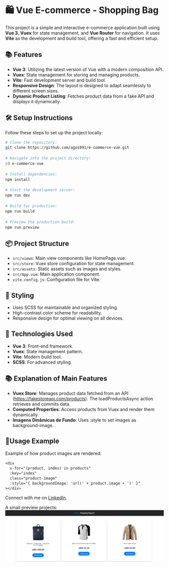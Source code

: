 # 🛍️ Vue E-commerce - Shopping Bag

This project is a simple and interactive e-commerce application built using **Vue 3**, **Vuex** for state management, and **Vue Router** for navigation. It uses **Vite** as the development and build tool, offering a fast and efficient setup.

## 📚 Features

- **Vue 3**: Utilizing the latest version of Vue with a modern composition API.
- **Vuex**: State management for storing and managing products.
- **Vite**: Fast development server and build tool.
- **Responsive Design**: The layout is designed to adapt seamlessly to different screen sizes.
- **Dynamic Product Listing**: Fetches product data from a fake API and displays it dynamically.

## 🛠️ Setup Instructions

Follow these steps to set up the project locally:

```bash
# Clone the repository:
git clone https://github.com/agos091/e-commerce-vue.git

# Navigate into the project directory:
cd e-commerce-vue

# Install dependencies:
npm install

# Start the development server:
npm run dev

# Build for production:
npm run build

# Preview the production build:
npm run preview
```

## 📦 Project Structure

- `src/views`: Main view components like HomePage.vue.
- `src/store`: Vuex store configuration for state management.
- `src/assets`: Static assets such as images and styles.
- `src/App.vue`: Main application component.
- `vite.config.js`: Configuration file for Vite.

## 🎨 Styling

- Uses SCSS for maintainable and organized styling.
- High-contrast color scheme for readability.
- Responsive design for optimal viewing on all devices.

## 🚀 Technologies Used

- **Vue 3**: Front-end framework.
- **Vuex**: State management pattern.
- **Vite**: Modern build tool.
- **SCSS**: For advanced styling.

## 📚 Explanation of Main Features

- **Vuex Store**: Manages product data fetched from an API (https://fakestoreapi.com/products). The loadProductsAsync action retrieves and commits data.
- **Computed Properties**: Access products from Vuex and render them dynamically.
- **Imagens Dinâmicas de Fundo**: Uses :style to set images as background-image.

## 📝Usage Example

Example of how product images are rendered:

```vue
<div
  v-for="(product, index) in products"
  :key="index"
  class="product-image"
  :style="{ backgroundImage: 'url(' + product.image + ')' }"
></div>
```

Connect with me on [LinkedIn](https://www.linkedin.com/in/agos-dalcin-rufino-a9913821a/).

A small preview projects:
![Photo of Vue E-commerce - Shopping Bag](./prints/Screenshot_1.png)
